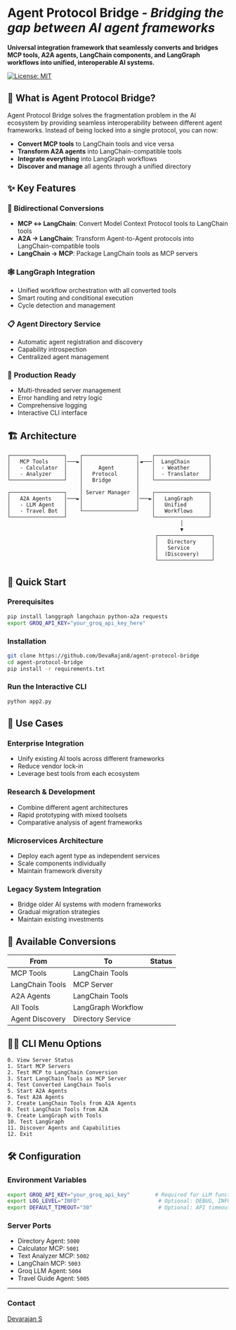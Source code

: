 # Agent Protocol Bridge - *Bridging the gap between AI agent frameworks* 
**Universal integration framework that seamlessly converts and bridges MCP tools, A2A agents, LangChain components, and LangGraph workflows into unified, interoperable AI systems.**

[![License: MIT](https://img.shields.io/badge/License-MIT-yellow.svg)](https://opensource.org/licenses/MIT)

## 🚀 What is Agent Protocol Bridge?

Agent Protocol Bridge solves the fragmentation problem in the AI ecosystem by providing seamless interoperability between different agent frameworks. Instead of being locked into a single protocol, you can now:

- **Convert MCP tools** to LangChain tools and vice versa
- **Transform A2A agents** into LangChain-compatible tools
- **Integrate everything** into LangGraph workflows
- **Discover and manage** all agents through a unified directory

## ✨ Key Features

### 🔄 **Bidirectional Conversions**
- **MCP ↔ LangChain**: Convert Model Context Protocol tools to LangChain tools
- **A2A → LangChain**: Transform Agent-to-Agent protocols into LangChain-compatible tools
- **LangChain → MCP**: Package LangChain tools as MCP servers

### 🕸️ **LangGraph Integration**
- Unified workflow orchestration with all converted tools
- Smart routing and conditional execution
- Cycle detection and management

### 📋 **Agent Directory Service**
- Automatic agent registration and discovery
- Capability introspection
- Centralized agent management

### 🔧 **Production Ready**
- Multi-threaded server management
- Error handling and retry logic
- Comprehensive logging
- Interactive CLI interface

## 🏗️ Architecture

```
┌─────────────────┐    ┌─────────────────┐    ┌─────────────────┐
│   MCP Tools     │───►│                 │◄───│  LangChain      │
│   - Calculator  │    │     Agent       │    │  - Weather      │
│   - Analyzer    │    │   Protocol      │    │  - Translator   │
└─────────────────┘    │   Bridge        │    └─────────────────┘
                       │                 │
┌─────────────────┐    │ Server Manager  │    ┌─────────────────┐
│   A2A Agents    │───►│                 │───►│   LangGraph     │
│   - LLM Agent   │    │                 │    │   Unified       │
│   - Travel Bot  │    └─────────────────┘    │   Workflows     │
└─────────────────┘                           └─────────────────┘
                                                       │
                                                       ▼
                                               ┌─────────────────┐
                                               │   Directory     │
                                               │   Service       │
                                               │  (Discovery)    │
                                               └─────────────────┘
```

## 🚀 Quick Start

### Prerequisites

```bash
pip install langgraph langchain python-a2a requests
export GROQ_API_KEY="your_groq_api_key_here"
```

### Installation

```bash
git clone https://github.com/DevaRajan8/agent-protocol-bridge
cd agent-protocol-bridge
pip install -r requirements.txt
```

### Run the Interactive CLI

```bash
python app2.py
```

## 🎯 Use Cases

### **Enterprise Integration**
- Unify existing AI tools across different frameworks
- Reduce vendor lock-in
- Leverage best tools from each ecosystem

### **Research & Development**
- Combine different agent architectures
- Rapid prototyping with mixed toolsets
- Comparative analysis of agent frameworks

### **Microservices Architecture**
- Deploy each agent type as independent services
- Scale components individually
- Maintain framework diversity

### **Legacy System Integration**
- Bridge older AI systems with modern frameworks
- Gradual migration strategies
- Maintain existing investments

## 🔧 Available Conversions

| From | To | Status |
|------|----|---------| 
| MCP Tools | LangChain Tools |
| LangChain Tools | MCP Server |
| A2A Agents | LangChain Tools |
| All Tools | LangGraph Workflow |
| Agent Discovery | Directory Service |

## 🏃‍♂️ CLI Menu Options

```
0. View Server Status
1. Start MCP Servers
2. Test MCP to LangChain Conversion
3. Start LangChain Tools as MCP Server
4. Test Converted LangChain Tools
5. Start A2A Agents
6. Test A2A Agents
7. Create LangChain Tools from A2A Agents
8. Test LangChain Tools from A2A
9. Create LangGraph with Tools
10. Test LangGraph
11. Discover Agents and Capabilities
12. Exit
```

## 🛠️ Configuration

### Environment Variables

```bash
export GROQ_API_KEY="your_groq_api_key"        # Required for LLM functionality
export LOG_LEVEL="INFO"                         # Optional: DEBUG, INFO, WARNING, ERROR
export DEFAULT_TIMEOUT="30"                     # Optional: API timeout in seconds
```

### Server Ports

- Directory Agent: `5000`
- Calculator MCP: `5001`
- Text Analyzer MCP: `5002`
- LangChain MCP: `5003`
- Groq LLM Agent: `5004`
- Travel Guide Agent: `5005`


---

### Contact 

[Devarajan S](mailto:devarajan8.official@gmail.com)
